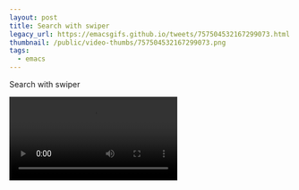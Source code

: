 ```yaml
---
layout: post
title: Search with swiper
legacy_url: https://emacsgifs.github.io/tweets/757504532167299073.html
thumbnail: /public/video-thumbs/757504532167299073.png
tags:
  - emacs
---
```


Search with swiper

<video controls autoplay loop>
  <source src="/public/videos/757504532167299073.mp4" type="video/mp4">
    Sorry your browser does not support the video tag, maybe time to upgrade?
</video>
